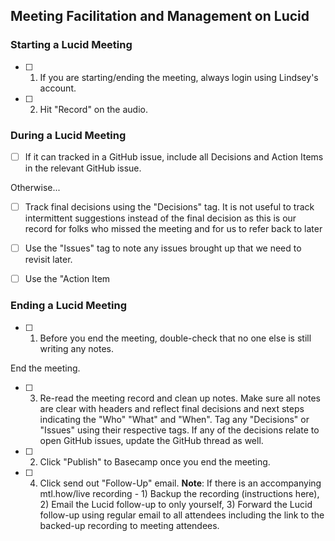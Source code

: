 ## Meeting Facilitation and Management on Lucid

### Starting a Lucid Meeting
- [ ] 1. If you are starting/ending the meeting, always login using Lindsey's account.
- [ ] 2. Hit "Record" on the audio.


### During a Lucid Meeting
- [ ] If it can tracked in a GitHub issue, include all Decisions and Action Items in the relevant GitHub issue.

Otherwise...
- [ ] Track final decisions using the "Decisions" tag. It is not useful to track intermittent suggestions instead of the final decision as this is our record for folks who missed the meeting and for us to refer back to later
- [ ] Use the "Issues" tag to note any issues brought up that we need to revisit later.
- [ ] Use the "Action Item

### Ending a Lucid Meeting

- [ ] 1. Before you end the meeting, double-check that no one else is still writing any notes.
End the meeting.
- [ ] 3. Re-read the meeting record and clean up notes. Make sure all notes are clear with headers and reflect final decisions and next steps indicating the "Who" "What" and "When". Tag any "Decisions" or "Issues" using their respective tags. If any of the decisions relate to open GitHub issues, update the GitHub thread as well.
- [ ] 2. Click "Publish" to Basecamp once you end the meeting.

- [ ] 4. Click send out "Follow-Up" email. **Note**: If there is an accompanying mtl.how/live recording - 1) Backup the recording (instructions here), 2) Email the Lucid follow-up to only yourself, 3) Forward the Lucid follow-up using regular email to all attendees including the link to the backed-up recording to meeting attendees.

